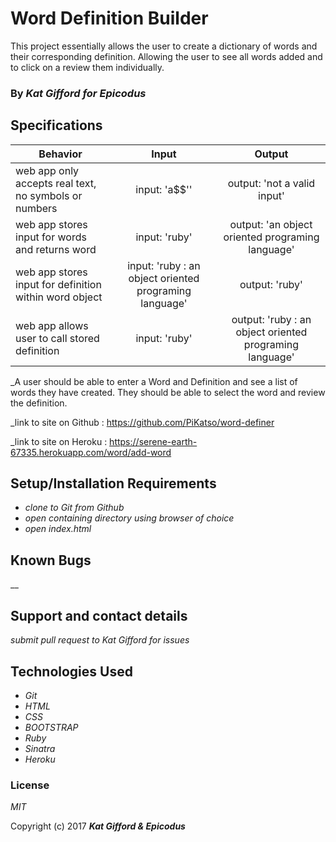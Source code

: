 # Word Definition Builder

This project essentially allows the user to create a dictionary of words and their corresponding definition. Allowing the user to see all words added and to click on a review them individually.

### By _**Kat Gifford for Epicodus**_

## Specifications

| Behavior | Input | Output |
|----------|:-----:|:------:|
| web app only accepts real text, no symbols or numbers | input: 'a$$'' | output: 'not a valid input' |
| web app stores input for words and returns word | input: 'ruby' | output: 'an object oriented programing language' |
| web app stores input for definition within word object | input: 'ruby : an object oriented programing language' | output: 'ruby' |
| web app allows user to call stored definition | input: 'ruby' | output: 'ruby : an object oriented programing language' |


_A user should be able to enter a Word and Definition and see a list of words they have created. They should be able to select the word and review the definition.

_link to site on Github : https://github.com/PiKatso/word-definer

_link to site on Heroku : https://serene-earth-67335.herokuapp.com/word/add-word

## Setup/Installation Requirements

* _clone to Git from Github_
* _open containing directory using browser of choice_
* _open index.html_

## Known Bugs

__

## Support and contact details

_submit pull request to Kat Gifford for issues_

## Technologies Used

* _Git_
* _HTML_
* _CSS_
* _BOOTSTRAP_
* _Ruby_
* _Sinatra_
* _Heroku_

### License

*MIT*

Copyright (c) 2017 **_Kat Gifford & Epicodus_**
